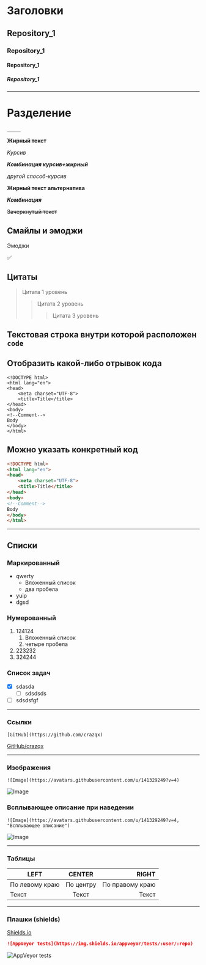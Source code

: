 # Заголовки
## Repository_1
### Repository_1
#### Repository_1
##### Repository_1
___

# Разделение
```
_____
```

**Жирный текст**

*Курсив*

***Комбинация курсив+жирный***

_другой способ-курсив_

__Жирный текст альтернатива__

___Комбинация___

~~Зачеркнутый текст~~

## Смайлы и эмоджи

Эмоджи 

:white_check_mark:

## Цитаты
>Цитата 1 уровень
>> Цитата 2 уровень
>>> Цитата 3 уровень

## Текстовая строка внутри которой расположен `code`

## Отобразить какой-либо отрывок кода 
```
<!DOCTYPE html>
<html lang="en">
<head>
    <meta charset="UTF-8">
    <title>Title</title>
</head>
<body>
<!--Comment-->
Body
</body>
</html>
```
## Можно указать конкретный код
```html
<!DOCTYPE html>
<html lang="en">
<head>
    <meta charset="UTF-8">
    <title>Title</title>
</head>
<body>
<!--Comment-->
Body
</body>
</html>
```
____
## Списки
### Маркированный 
* qwerty
  * Вложенный список
  * два пробела
* yuip
* dgsd

### Нумерованный
1. 124124
    1. Вложенный список
    2. четыре пробела
2. 223232
3. 324244
   
### Список задач
- [X] sdasda
    - [ ] sdsdsds
- [ ] sdsdsfgf
____
### Ссылки
```
[GitHub](https://github.com/crazqx)
```
[GitHub/crazqx](https://github.com/crazqx)
____
### Изображения
```
![Image](https://avatars.githubusercontent.com/u/141329249?v=4)
```
![Image](https://avatars.githubusercontent.com/u/141329249?v=4)

### Всплывающее описание при наведении

```
![Image](https://avatars.githubusercontent.com/u/141329249?v=4, "Всплывающее описание")
```

![Image](https://avatars.githubusercontent.com/u/141329249?v=4, "Всплывающее описание")
____
### Таблицы

| LEFT | CENTER | RIGHT |
|----------------|:---------:|---------------:|
| По левому краю | По центру | По правому краю |
|Текст | Текст| Текст |

____
### Плашки (shields)

[Shields.io](https://shields.io)


```Markdown
![AppVeyor tests](https://img.shields.io/appveyor/tests/:user/:repo)

```
![AppVeyor tests](https://img.shields.io/appveyor/tests/:user/:repo)


